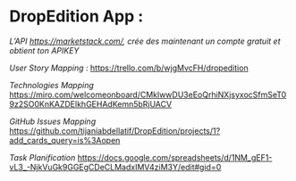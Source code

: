 # DropEdition App : 

 *L’API https://marketstack.com/, crée des maintenant un compte gratuit et obtient ton APIKEY*

 *User Story Mapping* : 
 https://trello.com/b/wjgMvcFH/dropedition

 *Technologies Mapping*
 https://miro.com/welcomeonboard/CMklwwDU3eEoQrhiNXjsyxocSfmSeT09z2SO0KnKAZDElkhGEHAdKemn5bRjUACV

 *GitHub Issues Mapping*
 https://github.com/tijaniabdellatif/DropEdition/projects/1?add_cards_query=is%3Aopen

 *Task Planification*
 https://docs.google.com/spreadsheets/d/1NM_gEF1-vL3_-NjkVuGk9GGEgCDeCLMadxIMV4ziM3Y/edit#gid=0